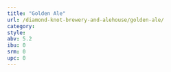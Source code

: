 ```yaml
---
title: "Golden Ale"
url: /diamond-knot-brewery-and-alehouse/golden-ale/
category: 
style: 
abv: 5.2
ibu: 0
srm: 0
upc: 0
---
```


